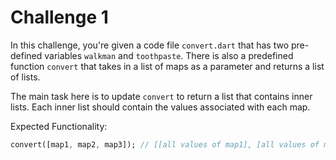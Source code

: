 # Challenge 1

In this challenge, you're given a code file `convert.dart` that has two pre-defined variables `walkman` and `toothpaste`. There is also a predefined function `convert` that takes in a list of maps as a parameter and returns a list of lists. 

The main task here is to update `convert` to return a list that contains inner lists. Each inner list should contain the values associated with each map.

Expected Functionality:

```dart
convert([map1, map2, map3]); // [[all values of map1], [all values of map2], [all values of map 3]]
```

